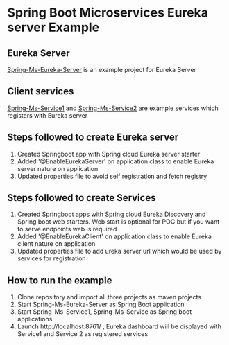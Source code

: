 # Spring Boot Microservices Eureka server Example

## Eureka Server
[Spring-Ms-Eureka-Server](Spring-Ms-Eureka-Server) is an example project for Eureka Server

## Client services
[Spring-Ms-Service1](Spring-Ms-Service1) and [Spring-Ms-Service2](Spring-Ms-Service2) are example services which registers with Eureka server

## Steps followed to create Eureka server
1. Created Springboot app with Spring cloud Eureka server starter
2. Added '@EnableEurekaServer' on application class to enable Eureka server nature on application
3. Updated properties file to avoid self registration and fetch registry

## Steps followed to create Services
1. Created Springboot apps with Spring cloud Eureka Discovery and Spring boot web starters. 
   Web start is optional for POC but if you want to serve endpoints web is required
2. Added '@EnableEurekaClient' on application class to enable Eureka client nature on application
3. Updated properties file to add ureka server url which would be used by services for registration

## How to run the example
1. Clone repository and import all three projects as maven projects
2. Start Spring-Ms-Eureka-Server as Spring Boot application
3. Start Spring-Ms-Service1, Spring-Ms-Service as Spring boot applications
3. Launch http://localhost:8761/ , Eureka dashboard will be displayed with Service1 and Service 2 as registered services


